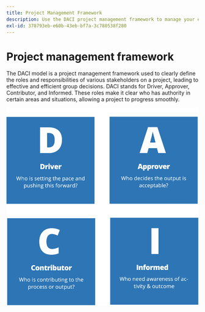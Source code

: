 ```yaml
---
title: Project Management Framework
description: Use the DACI project management framework to manage your ecommerce project.
exl-id: 370793eb-e60b-43eb-bf7a-3c780538f280
---
```

# Project management framework

The DACI model is a project management framework used to clearly define the roles and responsibilities of various stakeholders on a project, leading to effective and efficient group decisions. DACI stands for Driver, Approver, Contributor, and Informed. These roles make it clear who has authority in certain areas and situations, allowing a project to progress smoothly.

![DACI project management diagram](../../assets/playbooks/daci-model.png)
